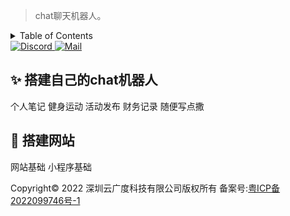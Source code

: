 > chat聊天机器人。

<!-- TABLE OF CONTENTS 有序为<ol>，无序为<ul> -->
<details>
  <summary>Table of Contents</summary>
  <ul>
    <li><a href="#-chat">✨ chat</a></li>
    <li><a href="#-prompts">🧱 prompts</a></li>
    <li><a href="#-搭建-LearnData">🍥 搭建 </a></li>
    <li><a href="#-配置-LearnData">🔣 配置 </a></li>
    <li><a href="#️-网站部署">🖥️ 网站部署</a></li>
    <li><a href="#-常见问题">🤔 常见问题</a></li>
    <li><a href="#-版本升级">🆙 版本升级</a></li>
  </ul>
</details>

<a href="https://discord.gg/PZTQfJ4GjX">
   <img src="http://img.newzone.top/2022-12-04-11-56-44.svg" alt="Discord">
</a>
<a href="mailto:learndata@newzone.top">
   <img src="http://img.newzone.top/2022-12-04-11-58-19.svg" alt="Mail">
</a>

## ✨ 搭建自己的chat机器人
个人笔记
健身运动
活动发布
财务记录
随便写点撒
## 🍥 搭建网站
网站基础
小程序基础

Copyright© 2022 深圳云广度科技有限公司版权所有 备案号:[粤ICP备2022099746号-1](https://beian.miit.gov.cn)

